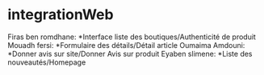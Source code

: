 # integrationWeb
Firas ben romdhane:
*Interface liste des boutiques/Authenticité de produit
Mouadh fersi:
*Formulaire des détails/Détail article
Oumaima Amdouni:
*Donner avis sur site/Donner Avis sur produit
Eyaben slimene:
*Liste des nouveautés/Homepage